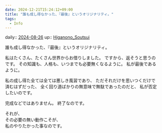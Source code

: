 ```yaml
---
date: 2024-12-21T15:24:12+09:00
title: "誰も成し得なかった、『最後』というオリジナリティ。"
tags:
  - Info
---
```


daily:: [2024-08-26](/Daily_Note/2024-08-26.md)
up:: [Higanono_Soutsui](../Bar/Novel/Nacaria/Higanono_Soutsui.md)

誰も成し得なかった、『最後』というオリジナリティ。

私はたくさん、たくさん世界からお借りしました。
ですから、返そうと思うのです。
その知識も、人格も、いつまでも必要無くなるように。
私が最後であるように。

私の成し得た全ては全ては悪しき風習であり、
ただそれだけを思いつくだけで済むはずだった、
全く回り道ばかりの無意味で無駄であったのだと、
私が否定したいのです。

完成などではありません。
終了なのです。

それが、  
その必要の無い動作こそが、  
私のやりたかった事なのです。